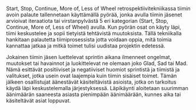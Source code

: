 Start, Stop, Continue, More of, Less of Wheel retrospektiivitekniikassa tiimin avoin palaute tallennetaan käyttämällä pyörää, jonka avulla tiimin jäsenet arvioivat iteraatiota tai virstanpylvästä 5 eri kategorian (Start, Stop, Continue, More of, Less of Wheel) avulla. Kun pyörän osat on käyty läpi, tiimi keskustelee ja sopii tietyistä tehtävistä muutoksista. Tällä tekniikalla hankitaan palautetta tiimiprosessista jotta voidaan oppia, mitä toimia kannattaa jatkaa ja mitkä toimet tulisi uudistaa projektin edetessä.

Jokainen tiimin jäsen luettelevat sprintin aikana ilmenneet ongelmat, muutokset tai havainnot ja luokittelevat ne olemaan joko Glad, Sad tai Mad. Nämä esittävät positiiviset ja negatiiviset huomiot sprintistä ja tiimistä ja valitukset, jotka usein ovat laajempia kuin tiimin sisäiset toimet. Tämän jälkeen osallistujat äänestävät käsiteltävistä asioista, jotka on tarkoitus käydä läpi keskustelemalla järjestyksessä. Läpikäynti aloitetaan suurimman äänimäärän saaneesta asiasta pienimpään äänimäärään, kunnes aika tai käsiteltävät asiat loppuvat.
